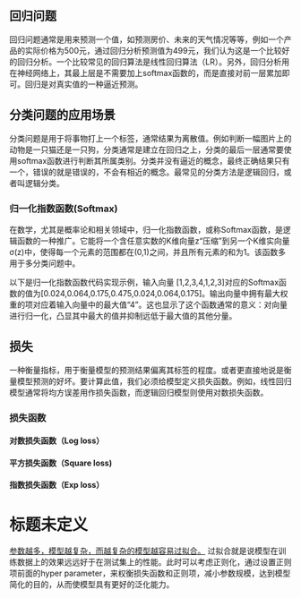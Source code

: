 ## 回归问题

回归问题通常是用来预测一个值，如预测房价、未来的天气情况等等，例如一个产品的实际价格为500元，通过回归分析预测值为499元，我们认为这是一个比较好的回归分析。一个比较常见的回归算法是线性回归算法（LR）。另外，回归分析用在神经网络上，其最上层是不需要加上softmax函数的，而是直接对前一层累加即可。回归是对真实值的一种逼近预测。

##  分类问题的应用场景

分类问题是用于将事物打上一个标签，通常结果为离散值。例如判断一幅图片上的动物是一只猫还是一只狗，分类通常是建立在回归之上，分类的最后一层通常要使用softmax函数进行判断其所属类别。分类并没有逼近的概念，最终正确结果只有一个，错误的就是错误的，不会有相近的概念。最常见的分类方法是逻辑回归，或者叫逻辑分类。

### 归一化指数函数(Softmax)

在数学，尤其是概率论和相关领域中，归一化指数函数，或称Softmax函数，是逻辑函数的一种推广。它能将一个含任意实数的K维向量z“压缩”到另一个K维实向量σ(z)中，使得每一个元素的范围都在(0,1)之间，并且所有元素的和为1。该函数多用于多分类问题中。

以下是归一化指数函数代码实现示例，输入向量 [1,2,3,4,1,2,3]对应的Softmax函数的值为[0.024,0.064,0.175,0.475,0.024,0.064,0.175]。输出向量中拥有最大权重的项对应着输入向量中的最大值“4”。这也显示了这个函数通常的意义：对向量进行归一化，凸显其中最大的值并抑制远低于最大值的其他分量。

## 损失
一种衡量指标，用于衡量模型的预测结果偏离其标签的程度。或者更直接地说是衡量模型预测的好坏。要计算此值，我们必须给模型定义损失函数。例如，线性回归模型通常将均方误差用作损失函数，而逻辑回归模型则使用对数损失函数。

### 损失函数
#### 对数损失函数（Log loss）
#### 平方损失函数（Square loss)
#### 指数损失函数（Exp loss）
####

# 标题未定义

<u>参数越多，模型越复杂，而越复杂的模型越容易过拟合。</u> 过拟合就是说模型在训练数据上的效果远远好于在测试集上的性能。此时可以考虑正则化，通过设置正则项前面的hyper parameter，来权衡损失函数和正则项，减小参数规模，达到模型简化的目的，从而使模型具有更好的泛化能力。
